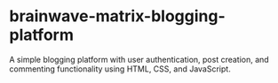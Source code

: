 # brainwave-matrix-blogging-platform
A simple blogging platform with user authentication, post creation, and commenting functionality using HTML, CSS, and JavaScript.
